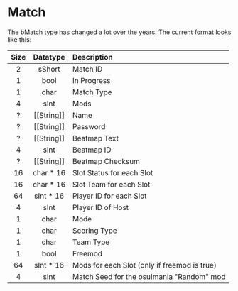 # Match

The bMatch type has changed a lot over the years. The current format looks like this:

| Size |  Datatype  | Description                                  |
|:----:|:----------:|:---------------------------------------------|
|  2   |   sShort   | Match ID                                     |
|  1   |    bool    | In Progress                                  |
|  1   |    char    | Match Type                                   |
|  4   |    sInt    | Mods                                         |
|  ?   | [[String]] | Name                                         |
|  ?   | [[String]] | Password                                     |
|  ?   | [[String]] | Beatmap Text                                 |
|  4   |    sInt    | Beatmap ID                                   |
|  ?   | [[String]] | Beatmap Checksum                             |
|  16  | char * 16  | Slot Status for each Slot                    |
|  16  | char * 16  | Slot Team for each Slot                      |
|  64  | sInt * 16  | Player ID for each Slot                      |
|  4   |    sInt    | Player ID of Host                            |
|  1   |    char    | Mode                                         |
|  1   |    char    | Scoring Type                                 |
|  1   |    char    | Team Type                                    |
|  1   |    bool    | Freemod                                      |
|  64  | sInt * 16  | Mods for each Slot (only if freemod is true) |
|  4   |    sInt    | Match Seed for the osu!mania "Random" mod    |